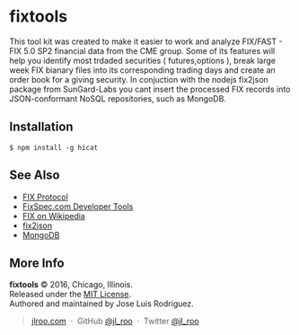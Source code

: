 # fixtools

This tool kit was created to make it easier to work and analyze FIX/FAST - FIX 5.0 SP2 financial data from the CME group. Some of its features will help you identify most trdaded securities ( futures,options ), break large week FIX bianary files into its corresponding trading days and create an order book for a giving security. In conjuction with the nodejs fix2json package from SunGard-Labs you cant insert the processed FIX records into JSON-conformant NoSQL repositories, such as MongoDB.

Installation
------------

    $ npm install -g hicat


See Also
------------

* [FIX Protocol](http://fixprotocol.org)
* [FixSpec.com Developer Tools](https://fixspec.com/developers)
* [FIX on Wikipedia](http://en.wikipedia.org/wiki/Financial_Information_eXchange)
* [fix2json](https://github.com/SunGard-Labs/fix2json)
* [MongoDB](https://www.mongodb.com/community)

More Info
----------

**fixtools** © 2016, Chicago, Illinois.<br> 
Released under the [MIT License].<br>
Authored and maintained by Jose Luis Rodriguez.

> [jlroo.com](http://jlroo.com) &nbsp;&middot;&nbsp;
> GitHub [@jl_roo](https://github.com/jl_roo) &nbsp;&middot;&nbsp;
> Twitter [@jl_roo](https://twitter.com/jl_roo)

[MIT License]: http://mit-license.org/
[contributors]: http://github.com/jlroo

